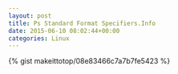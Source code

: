 ```yaml
---
layout: post                                                                                                              
title: Ps Standard Format Specifiers.Info                                                                                                                       
date: 2015-06-10 08:02:44+00:00                                                                                                                        
categories: Linux                                                                                                                
---                                                                                                                              
```


{% gist makeittotop/08e83466c7a7b7fe5423 %}                                                                                                           

